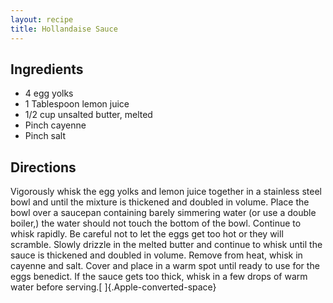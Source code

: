 ```yaml
---
layout: recipe
title: Hollandaise Sauce
---
```


## Ingredients

* 4 egg yolks
* 1 Tablespoon lemon juice
* 1/2 cup unsalted butter, melted
* Pinch cayenne
* Pinch salt

## Directions

Vigorously whisk the egg yolks and lemon juice together in a stainless
steel bowl and until the mixture is thickened and doubled in volume.
Place the bowl over a saucepan containing barely simmering water (or use
a double boiler,) the water should not touch the bottom of the bowl.
Continue to whisk rapidly. Be careful not to let the eggs get too hot or
they will scramble. Slowly drizzle in the melted butter and continue to
whisk until the sauce is thickened and doubled in volume. Remove from
heat, whisk in cayenne and salt. Cover and place in a warm spot until
ready to use for the eggs benedict. If the sauce gets too thick, whisk
in a few drops of warm water before serving.[ ]{.Apple-converted-space}
